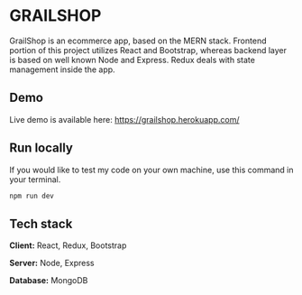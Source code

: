# GRAILSHOP

GrailShop is an ecommerce app, based on the MERN stack. Frontend portion of this project utilizes React and Bootstrap, whereas backend layer is based on well known Node and Express. Redux deals with state management inside the app.

## Demo
Live demo is available here: https://grailshop.herokuapp.com/ 

## Run locally

If you would like to test my code on your own machine, use this command in your terminal.

```js
npm run dev
```

## Tech stack

**Client:** React, Redux, Bootstrap

**Server:** Node, Express

**Database:** MongoDB

